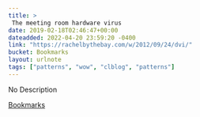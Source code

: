 ```yaml
---
title: > 
 The meeting room hardware virus
date: 2019-02-18T02:46:47+00:00
dateadded: 2022-04-20 23:59:20 -0400
link: "https://rachelbythebay.com/w/2012/09/24/dvi/"
bucket: Bookmarks
layout: urlnote
tags: ["patterns", "wow", "clblog", "patterns"]
--- 
```

No Description
 <!-- end excerpt --> 
<div class='bucket'><a class='internal-link' href='/buckets/bookmarks'>Bookmarks</a></div> 
